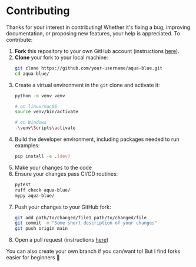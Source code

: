# Contributing

Thanks for your interest in contributing! Whether it's fixing a bug, improving documentation, or proposing new features, your help is appreciated. To contribute:

1. **Fork** this repository to your own GitHub account (instructions [here](https://docs.github.com/en/pull-requests/collaborating-with-pull-requests/working-with-forks/fork-a-repo)).
2. **Clone** your fork to your local machine:
   ```bash
   git clone https://github.com/your-username/aqua-blue.git
   cd aqua-blue/
   ```
3. Create a virtual environment in the `git` clone and activate it:
   ```bash
   python -m venv venv
   
   # on linux/macOS
   source venv/bin/activate
   
   # on Windows
   .\venv\Scripts\activate
   ```
4. Build the developer environment, including packages needed to run examples:
   ```bash
   pip install -e .[dev]
   ```
5. Make your changes to the code
6. Ensure your changes pass CI/CD routines:
   ```bash
   pytest
   ruff check aqua-blue/
   mypy aqua-blue/
   ```
7. Push your changes to your GitHub fork:
   ```bash
   git add path/to/changed/file1 path/to/changed/file
   git commit -m "Some short description of your changes"
   git push origin main
   ```
8. Open a pull request (instructions [here](https://docs.github.com/en/pull-requests/collaborating-with-pull-requests/proposing-changes-to-your-work-with-pull-requests/creating-a-pull-request-from-a-fork))

You can also create your own branch if you can/want to! But I find forks easier for beginners 🙂